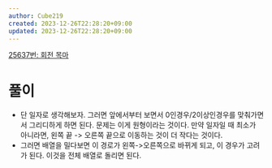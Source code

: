 ```yaml
---
author: Cube219
created: 2023-12-26T22:28:20+09:00
updated: 2023-12-26T22:28:20+09:00
---
```


[25637번: 회전 목마](https://www.acmicpc.net/problem/25637)

# 풀이

* 단 일자로 생각해보자. 그러면 앞에서부터 보면서 0인경우/2이상인경우를 맞춰가면서 그리디하게 하면 된다. 문제는 이게 원형이라는 것이다. 만약 일자일 때 최소가 아니라면, 왼쪽 끝 -> 오른쪽 끝으로 이동하는 것이 더 작다는 것이다.
* 그러면 배열을 밀다보면 이 경로가 왼쪽->오른쪽으로 바뀌게 되고, 이 경우가 고려가 된다. 이것을 전체 배열로 돌리면 된다.
